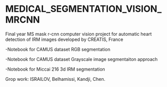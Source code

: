 # MEDICAL_SEGMENTATION_VISION_MRCNN
Final year MS mask r-cnn computer vision project for automatic heart detection of IRM images developed by CREATIS, France

-Notebook for CAMUS dataset RGB segmentation

-Notebook for CAMUS dataset Grayscale image segmentaiton approach

-Notebook for Miccai 216 3d IRM segmentation

Grop work: ISRAILOV, Belhamissi, Kandji, Chen.
